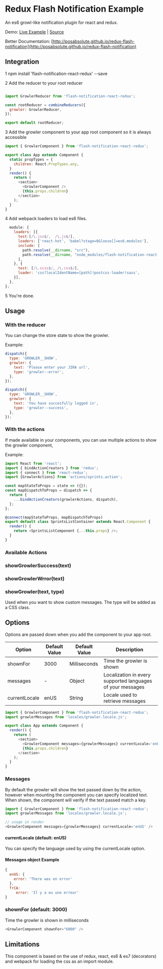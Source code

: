 # Redux Flash Notification Example
An es6 growl-like notification plugin for react and redux.

Demo: [Live Example](http://posabsolute.github.io/redux-flash-notification-example/) | [Source](https://github.com/posabsolute/redux-flash-notification-example)

Better Documentation: [http://posabsolute.github.io/redux-flash-notification](http://posabsolute.github.io/redux-flash-notification)

## Integration


1 npm install 'flash-notification-react-redux' --save


2 Add the reducer to your root reducer

```javascript

import GrowlerReducer from 'flash-notification-react-redux';

const rootReducer = combineReducers({
  growler: GrowlerReducer,
});

export default rootReducer;
```

3 Add the growler component to your app root component so it is always accessible
```javascript
import { GrowlerComponent } from 'flash-notification-react-redux';

export class App extends Component {
  static propTypes = {
    children: React.PropTypes.any,
  }
  render() {
    return (
      <section>
        <GrowlerComponent />
        {this.props.children}
      </section>
    );
  }
}
```

4 Add webpack loaders to load es6 files.
```javascript
  module: {
    loaders: [{
      test:[/\.jsx$/,  /\.js$/],
      loaders: ['react-hot', 'babel?stage=0&loose[]=es6.modules'],
      include: [
        path.resolve(__dirname, "src"),
        path.resolve(__dirname, "node_modules/flash-notification-react-redux")
      ],
    }, {
      test: [/\.scss$/, /\.css$/],
      loader: 'css?localIdentName=[path]!postcss-loader!sass',
    }],
  },
};
```

5 You're done.


## Usage

### With the reducer

You can change the store state to show the growler.

Example:

```javascript
dispatch({
  type: 'GROWLER__SHOW',
  growler: {
    text: 'Please enter your JIRA url',
    type: 'growler--error',
  },
});
```

```javascript
dispatch({
  type: 'GROWLER__SHOW',
  growler: {
    text: 'You have succesfully logged in',
    type: 'growler--success',
  },
});
```

### With the actions

If made available in your components, you can use multiple actions to show the growler component,

Example:
```javascript
import React from 'react';
import { bindActionCreators } from 'redux';
import { connect } from 'react-redux';
import {GrowlerActions} from 'actions/sprints.action';

const mapStateToProps = state => ({});
const mapDispatchToProps = dispatch => {
  return {
    ...bindActionCreators(growlerActions, dispatch),
  };
};

@connect(mapStateToProps, mapDispatchToProps)
export default class SprintsListContainer extends React.Component {
  render() {
    return <SprintsListComponent {...this.props} />;
  }
}
```
### Available Actions

### showGrowlerSuccess(text)

### showGrowlerWrror(text)

### showGrowler(text, type)

Used when you want to show custom messages. The type will be added as a CSS class.


## Options

Options are passed down when you add the component to your app root.

| Option | Default Value          | Default Value          | Description          |
| ------------- | ----------- | ----------- | ----------- |
| shownFor      | 3000| Milliseconds | Time the growler is shown |
| messages     | -     | Object | Localization in every supported languages of your messages |
| currentLocale     | enUS     | String |  Locale used to retrieve messages |

```javascript
import { GrowlerComponent } from 'flash-notification-react-redux';
import growlerMessages from 'locales/growler.locale.js';

export class App extends Component {
  render() {
    return (
      <section>
        <GrowlerComponent messages={growlerMessages} currentLocale='enUS' shownFor="9000" />
        {this.props.children}
      </section>
    );
  }
}
```

### Messages

By default the growler will show the text passed down by the action, however when mounting the component you can specify localized text. When shown, the component will verify if the text passed match a key.

```javascript
import { GrowlerComponent } from 'flash-notification-react-redux';
import growlerMessages from 'locales/growler.locale.js';

// usage in render
<GrowlerComponent messages={growlerMessages} currentLocale='enUS' />
```
#### currentLocale (default: enUS)
You can specify the language used by using the currentLocale option.


#### Messages object Example
```javascript
{
  enUS: {
    error: 'There was en error'
  },
  frCA: 
     error: 'Il y a eu une erreur'
}
```

### shownFor (default: 3000)
Time the growler is shown in milliseconds

```javascript
<GrowlerComponent shownFor="6000" />
```

## Limitations

This component is based on the use of redux, react, es6 & es7 (decorators) and webpack for loading the css as an import module.
